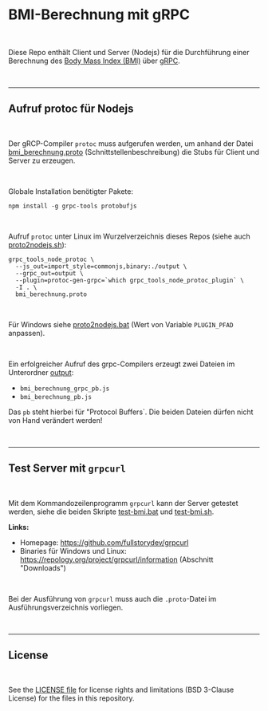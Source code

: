 # BMI-Berechnung mit gRPC #

<br>

Diese Repo enthält Client und Server (Nodejs) für die Durchführung einer Berechnung des
[Body Mass Index (BMI)](https://www.apotheken-umschau.de/gesund-bleiben/abnehmen/body-mass-index-den-bmi-berechnen-706435.html)
über [gRPC](https://www.ionos.de/digitalguide/server/knowhow/grpc-vorgestellt/).

<br>

----

## Aufruf protoc für Nodejs ##

<br>

Der gRCP-Compiler `protoc` muss aufgerufen werden, um anhand der
Datei [bmi_berechnung.proto](bmi_berechnung.proto) (Schnittstellenbeschreibung) 
die Stubs für Client und Server zu erzeugen. 

<br>

Globale Installation benötigter Pakete:
```
npm install -g grpc-tools protobufjs
```

<br>

Aufruf `protoc` unter Linux im Wurzelverzeichnis dieses Repos 
(siehe auch [proto2nodejs.sh](proto2nodejs.sh)):
```
grpc_tools_node_protoc \
  --js_out=import_style=commonjs,binary:./output \
  --grpc_out=output \
  --plugin=protoc-gen-grpc=`which grpc_tools_node_protoc_plugin` \
  -I . \
  bmi_berechnung.proto
```

<br>

Für Windows siehe [proto2nodejs.bat](proto2nodejs.bat) (Wert von Variable `PLUGIN_PFAD` anpassen).

<br>

Ein erfolgreicher Aufruf des grpc-Compilers erzeugt zwei Dateien im Unterordner [output](output/):

* `bmi_berechnung_grpc_pb.js`
* `bmi_berechnung_pb.js`

Das `pb` steht hierbei für "Protocol Buffers`.
Die beiden Dateien dürfen nicht von Hand verändert werden!

<br>

----

## Test Server mit `grpcurl` ##

<br>

Mit dem Kommandozeilenprogramm `grpcurl` kann der Server getestet werden, siehe 
die beiden Skripte [test-bmi.bat](test-bmi.bat) und [test-bmi.sh](test-bmi.sh).
<br>

**Links:** 

* Homepage: https://github.com/fullstorydev/grpcurl
* Binaries für Windows und Linux: https://repology.org/project/grpcurl/information (Abschnitt "Downloads")

<br>

Bei der Ausführung von `grpcurl` muss auch die `.proto`-Datei im Ausführungsverzeichnis vorliegen.

<br>

----

## License ##

<br>

See the [LICENSE file](LICENSE.md) for license rights and limitations (BSD 3-Clause License)
for the files in this repository.

<br>
